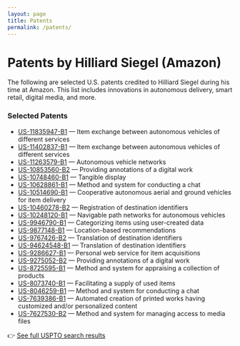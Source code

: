 ```yaml
---
layout: page
title: Patents
permalink: /patents/
---
```


# Patents by Hilliard Siegel (Amazon)

The following are selected U.S. patents credited to Hilliard Siegel during his time at Amazon. This list includes innovations in autonomous delivery, smart retail, digital media, and more.

### Selected Patents

- [US-11835947-B1](https://ppubs.uspto.gov/pubwebapp/public/viewDoc.html?docId=US11835947B1) — Item exchange between autonomous vehicles of different services
- [US-11402837-B1](https://ppubs.uspto.gov/pubwebapp/public/viewDoc.html?docId=US11402837B1) — Item exchange between autonomous vehicles of different services
- [US-11263579-B1](https://ppubs.uspto.gov/pubwebapp/public/viewDoc.html?docId=US11263579B1) — Autonomous vehicle networks
- [US-10853560-B2](https://ppubs.uspto.gov/pubwebapp/public/viewDoc.html?docId=US10853560B2) — Providing annotations of a digital work
- [US-10748460-B1](https://ppubs.uspto.gov/pubwebapp/public/viewDoc.html?docId=US10748460B1) — Tangible display
- [US-10628861-B1](https://ppubs.uspto.gov/pubwebapp/public/viewDoc.html?docId=US10628861B1) — Method and system for conducting a chat
- [US-10514690-B1](https://ppubs.uspto.gov/pubwebapp/public/viewDoc.html?docId=US10514690B1) — Cooperative autonomous aerial and ground vehicles for item delivery
- [US-10460278-B2](https://ppubs.uspto.gov/pubwebapp/public/viewDoc.html?docId=US10460278B2) — Registration of destination identifiers
- [US-10248120-B1](https://ppubs.uspto.gov/pubwebapp/public/viewDoc.html?docId=US10248120B1) — Navigable path networks for autonomous vehicles
- [US-9946790-B1](https://ppubs.uspto.gov/pubwebapp/public/viewDoc.html?docId=US9946790B1) — Categorizing items using user-created data
- [US-9877148-B1](https://ppubs.uspto.gov/pubwebapp/public/viewDoc.html?docId=US9877148B1) — Location-based recommendations
- [US-9767426-B2](https://ppubs.uspto.gov/pubwebapp/public/viewDoc.html?docId=US9767426B2) — Translation of destination identifiers
- [US-94624548-B1](https://ppubs.uspto.gov/pubwebapp/public/viewDoc.html?docId=US9424548B1) — Translation of destination identifiers
- [US-9286627-B1](https://ppubs.uspto.gov/pubwebapp/public/viewDoc.html?docId=US9286627B1) — Personal web service for item acquisitions
- [US-9275052-B2](https://ppubs.uspto.gov/pubwebapp/public/viewDoc.html?docId=US9275052B2) — Providing annotations of a digital work
- [US-8725595-B1](https://ppubs.uspto.gov/pubwebapp/public/viewDoc.html?docId=US8725595B1) — Method and system for appraising a collection of products
- [US-8073740-B1](https://ppubs.uspto.gov/pubwebapp/public/viewDoc.html?docId=US8073740B1) — Facilitating a supply of used items
- [US-8046259-B1](https://ppubs.uspto.gov/pubwebapp/public/viewDoc.html?docId=US8046259B1) — Method and system for conducting a chat
- [US-7639386-B1](https://ppubs.uspto.gov/pubwebapp/public/viewDoc.html?docId=US7639386B1) — Automated creation of printed works having customized and/or personalized content
- [US-7627530-B2](https://ppubs.uspto.gov/pubwebapp/public/viewDoc.html?docId=US7627530B2) — Method and system for managing access to media files

👉 [See full USPTO search results](https:)

